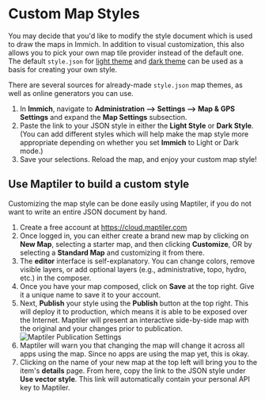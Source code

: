 # Custom Map Styles

You may decide that you'd like to modify the style document which is used to
draw the maps in Immich. In addition to visual customization, this also allows
you to pick your own map tile provider instead of the default one. The default
`style.json` for [light theme](https://github.com/immich-app/immich/tree/main/server/resources/style-light.json)
and [dark theme](https://github.com/immich-app/immich/blob/main/server/resources/style-dark.json)
can be used as a basis for creating your own style.

There are several sources for already-made `style.json` map themes, as well as
online generators you can use.

1. In **Immich**, navigate to **Administration --> Settings --> Map & GPS Settings** and expand the **Map Settings** subsection.
2. Paste the link to your JSON style in either the **Light Style** or **Dark Style**. (You can add different styles which will help make the map style more appropriate depending on whether you set **Immich** to Light or Dark mode.)
3. Save your selections. Reload the map, and enjoy your custom map style!

## Use Maptiler to build a custom style

Customizing the map style can be done easily using Maptiler, if you do not want to write an entire JSON document by hand.

1. Create a free account at https://cloud.maptiler.com
2. Once logged in, you can either create a brand new map by clicking on **New Map**, selecting a starter map, and then clicking **Customize**, OR by selecting a **Standard Map** and customizing it from there.
3. The **editor** interface is self-explanatory. You can change colors, remove visible layers, or add optional layers (e.g., administrative, topo, hydro, etc.) in the composer.
4. Once you have your map composed, click on **Save** at the top right. Give it a unique name to save it to your account.
5. Next, **Publish** your style using the **Publish** button at the top right. This will deploy it to production, which means it is able to be exposed over the Internet. Maptiler will present an interactive side-by-side map with the original and your changes prior to publication.<br/>![Maptiler Publication Settings](img/immich_map_styles_publish.png)
6. Maptiler will warn you that changing the map will change it across all apps using the map. Since no apps are using the map yet, this is okay.
7. Clicking on the name of your new map at the top left will bring you to the item's **details** page. From here, copy the link to the JSON style under **Use vector style**. This link will automatically contain your personal API key to Maptiler.
